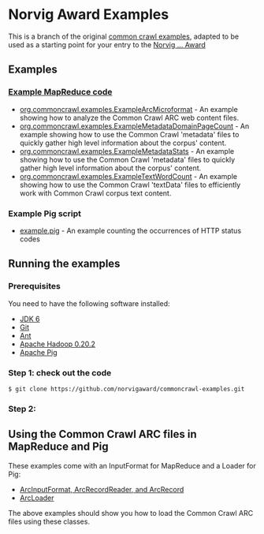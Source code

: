Norvig Award Examples
=====================

This is a branch of the original [common crawl examples](https://github.com/commoncrawl/commoncrawl-examples),
adapted to be used as a starting point for your entry to the [Norvig ... Award](http://www.sara.nl)

Examples
--------

### [Example MapReduce code](https://github.com/norvigaward/commoncrawl-examples/tree/master/src/java/org/commoncrawl/examples)

* [org.commoncrawl.examples.ExampleArcMicroformat](https://github.com/norvigaward/commoncrawl-examples/blob/master/src/java/org/commoncrawl/examples/ExampleArcMicroformat.java) - An example showing how to analyze the Common Crawl ARC web content files.
* [org.commoncrawl.examples.ExampleMetadataDomainPageCount](https://github.com/norvigaward/commoncrawl-examples/blob/master/src/java/org/commoncrawl/examples/ExampleMetadataDomainPageCount.java) - An example showing how to use the Common Crawl 'metadata' files to quickly gather high level information about the corpus' content.
* [org.commoncrawl.examples.ExampleMetadataStats](https://github.com/norvigaward/commoncrawl-examples/blob/master/src/java/org/commoncrawl/examples/ExampleMetadataStats.java) - An example showing how to use the Common Crawl 'metadata' files to quickly gather high level information about the corpus' content.
* [org.commoncrawl.examples.ExampleTextWordCount](https://github.com/norvigaward/commoncrawl-examples/blob/master/src/java/org/commoncrawl/examples/ExampleTextWordCount.java) - An example showing how to use the Common Crawl 'textData' files to efficiently work with Common Crawl corpus text content.

### Example Pig script

* [example.pig](https://github.com/norvigaward/commoncrawl-examples/blob/master/example.pig) - An example counting the occurrences of HTTP status codes

Running the examples
--------------------

### Prerequisites

You need to have the following software installed:

* [JDK 6](http://www.oracle.com/technetwork/java/index.html)
* [Git](http://git-scm.com/)
* [Ant](http://ant.apache.org/)
* [Apache Hadoop 0.20.2](http://hadoop.apache.org/)
* [Apache Pig](http://pig.apache.org/)

### Step 1: check out the code

    $ git clone https://github.com/norvigaward/commoncrawl-examples.git

### Step 2: 

Using the Common Crawl ARC files in MapReduce and Pig
-----------------------------------------------------

These examples come with an InputFormat for MapReduce and a Loader for Pig:

* [ArcInputFormat, ArcRecordReader, and ArcRecord](https://github.com/norvigaward/commoncrawl-examples/tree/master/src/java/org/commoncrawl/hadoop/mapred)
* [ArcLoader](https://github.com/norvigaward/commoncrawl-examples/blob/master/src/java/org/commoncrawl/pig/ArcLoader.java)

The above examples should show you how to load the Common Crawl ARC files using these classes.